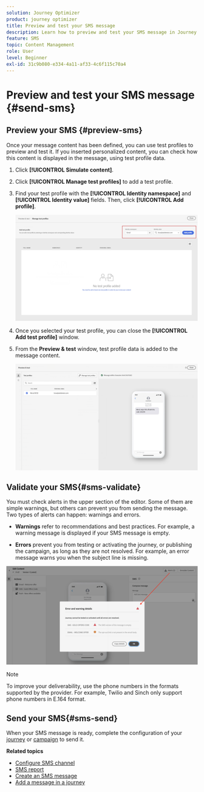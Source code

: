 ```yaml
---
solution: Journey Optimizer
product: journey optimizer
title: Preview and test your SMS message
description: Learn how to preview and test your SMS message in Journey Optimizer
feature: SMS
topic: Content Management
role: User
level: Beginner
exl-id: 31c9b080-e334-4a11-af33-4c6f115c70a4
---
```

# Preview and test your SMS message {#send-sms}

## Preview your SMS {#preview-sms}

Once your message content has been defined, you can use test profiles to preview and test it. If you inserted personalized content, you can check how this content is displayed in the message, using test profile data.

1. Click **[!UICONTROL Simulate content]**.

1. Click **[!UICONTROL Manage test profiles]** to add a test profile.

1. Find your test profile with the **[!UICONTROL Identity namespace]** and **[!UICONTROL Identity value]** fields. Then, click **[!UICONTROL Add profile]**.

    ![](assets/sms_preview_3.png)

1. Once you selected your test profile, you can close the **[!UICONTROL Add test profile]** window.

1. From the **Preview & test** window, test profile data is added to the message content.

    ![](assets/sms_preview_2.png)


## Validate your SMS{#sms-validate}

You must check alerts in the upper section of the editor. Some of them are simple warnings, but others can prevent you from sending the message. Two types of alerts can happen: warnings and errors.

* **Warnings** refer to recommendations and best practices. For example, a warning message is displayed if your SMS message is empty.

* **Errors** prevent you from testing or activating the journey, or publishing the campaign, as long as they are not resolved. For example, an error message warns you when the subject line is missing.

![](assets/sms-alert-button.png)

>[!NOTE]
>
> To improve your deliverability, use the phone numbers in the formats supported by the provider. For example, Twilio and Sinch only support phone numbers in E.164 format.

## Send your SMS{#sms-send}

When your SMS message is ready, complete the configuration of your [journey](../building-journeys/journey-gs.md) or [campaign](../campaigns/create-campaign.md) to send it.

**Related topics**

* [Configure SMS channel](sms-configuration.md)
* [SMS report](../reports/journey-global-report.md#sms-global)
* [Create an SMS message](create-sms.md)
* [Add a message in a journey](../building-journeys/journeys-message.md)
